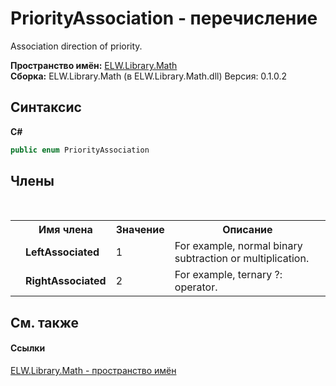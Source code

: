 # PriorityAssociation - перечисление
 

Association direction of priority.

**Пространство имён:**&nbsp;<a href="N_ELW_Library_Math">ELW.Library.Math</a><br />**Сборка:**&nbsp;ELW.Library.Math (в ELW.Library.Math.dll) Версия: 0.1.0.2

## Синтаксис

**C#**<br />
``` C#
public enum PriorityAssociation
```


## Члены
&nbsp;<table><tr><th></th><th>Имя члена</th><th>Значение</th><th>Описание</th></tr><tr><td /><td target="F:ELW.Library.Math.PriorityAssociation.LeftAssociated">**LeftAssociated**</td><td>1</td><td>For example, normal binary subtraction or multiplication.</td></tr><tr><td /><td target="F:ELW.Library.Math.PriorityAssociation.RightAssociated">**RightAssociated**</td><td>2</td><td>For example, ternary ?: operator.</td></tr></table>

## См. также


#### Ссылки
<a href="N_ELW_Library_Math">ELW.Library.Math - пространство имён</a><br />